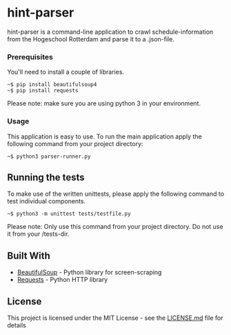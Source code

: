# hint-parser

hint-parser is a command-line application to crawl schedule-information from the Hogeschool Rotterdam and parse it to a .json-file.

### Prerequisites

You'll need to install a couple of libraries.

```
~$ pip install beautifulsoup4
~$ pip install requests
```

Please note: make sure you are using python 3 in your environment.

### Usage

This application is easy to use. To run the main application apply the following command from your project directory:

```
~$ python3 parser-runner.py
```

## Running the tests

To make use of the written unittests, please apply the following command to test individual components.

```
~$ python3 -m unittest tests/testfile.py
```

Please note: Only use this command from your project directory. Do not use it from your /tests-dir.

## Built With

* [BeautifulSoup](https://www.crummy.com/software/BeautifulSoup/) - Python library for screen-scraping
* [Requests](https://maven.apache.org/) - Python HTTP library 

## License

This project is licensed under the MIT License - see the [LICENSE.md](https://github.com/Bolinooo/hint-parser/blob/master/LICENSE) file for details

